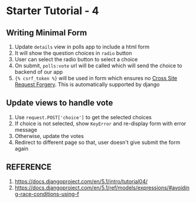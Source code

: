 # Starter Tutorial - 4

## Writing Minimal Form
1. Update `details` view in polls app to include a html form
2. It will show the question choices in `radio` button
3. User can select the radio button to select a choice
4. On submit, `polls:vote` url will be called which will send the choice to backend of our app
5. `{% csrf_token %}` will be used in form which ensures no [Cross Site Request Forgery]((https://portswigger.net/web-security/csrf)). This is automatically supported by django

## Update views to handle vote
1. Use `request.POST['choice']` to get the selected choices
2. If choice is not selected, show `KeyError` and re-display form with error message
3. Otherwise, update the votes
4. Redirect to different page so that, user doesn't give submit the form again

## REFERENCE
1. https://docs.djangoproject.com/en/5.1/intro/tutorial04/
2. https://docs.djangoproject.com/en/5.1/ref/models/expressions/#avoiding-race-conditions-using-f

